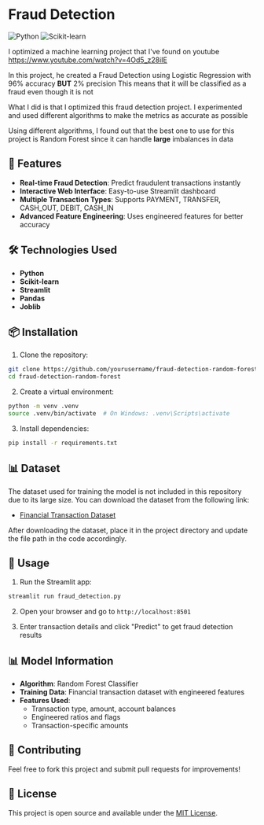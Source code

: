# Fraud Detection

![Python](https://img.shields.io/badge/Python-blue?logo=python)
![Scikit-learn](https://img.shields.io/badge/Scikit--learn-orange?logo=scikit-learn)

I optimized a machine learning project that I've found on youtube
https://www.youtube.com/watch?v=4Od5_z28iIE

In this project, he created a Fraud Detection using Logistic Regression with 96% accuracy **BUT** 2% precision
This means that it will be classified as a fraud even though it is not

What I did is that I optimized this fraud detection project. I experimented and used different algorithms to make the metrics as accurate as possible

Using different algorithms, I found out that the best one to use for this project is Random Forest since  it can handle **large** imbalances in data

## 🚀 Features

- **Real-time Fraud Detection**: Predict fraudulent transactions instantly
- **Interactive Web Interface**: Easy-to-use Streamlit dashboard
- **Multiple Transaction Types**: Supports PAYMENT, TRANSFER, CASH_OUT, DEBIT, CASH_IN
- **Advanced Feature Engineering**: Uses engineered features for better accuracy

## 🛠️ Technologies Used

- **Python**
- **Scikit-learn** 
- **Streamlit** 
- **Pandas**
- **Joblib**

## 📦 Installation

1. Clone the repository:
```bash
git clone https://github.com/yourusername/fraud-detection-random-forest.git
cd fraud-detection-random-forest
```

2. Create a virtual environment:
```bash
python -m venv .venv
source .venv/bin/activate  # On Windows: .venv\Scripts\activate
```

3. Install dependencies:
```bash
pip install -r requirements.txt
```

## 📊 Dataset

The dataset used for training the model is not included in this repository due to its large size. You can download the dataset from the following link:

- [Financial Transaction Dataset](https://www.kaggle.com/datasets/dalpozz/creditcard-fraud)

After downloading the dataset, place it in the project directory and update the file path in the code accordingly.

## 🚀 Usage

1. Run the Streamlit app:
```bash
streamlit run fraud_detection.py
```

2. Open your browser and go to `http://localhost:8501`

3. Enter transaction details and click "Predict" to get fraud detection results

## 📊 Model Information

- **Algorithm**: Random Forest Classifier
- **Training Data**: Financial transaction dataset with engineered features
- **Features Used**:
  - Transaction type, amount, account balances
  - Engineered ratios and flags
  - Transaction-specific amounts

## 🤝 Contributing

Feel free to fork this project and submit pull requests for improvements!

## 📄 License

This project is open source and available under the [MIT License](LICENSE).
